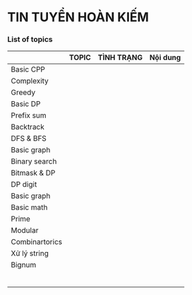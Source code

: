 # TIN TUYỂN HOÀN KIẾM


### List of topics


|               | TOPIC | TÌNH TRẠNG | Nội dung |
|:------------- |:----- | ---------- |:-------- |
| Basic CPP     |       |            |          |
| Complexity    |       |            |          |
| Greedy        |       |            |          |
| Basic DP      |       |            |          |
| Prefix sum    |       |            |          |
| Backtrack     |       |            |          |
| DFS & BFS     |       |            |          |
| Basic graph   |       |            |          |
| Binary search |       |            |          |
| Bitmask & DP  |       |            |          |
| DP digit      |       |            |          |
| Basic graph   |       |            |          |
| Basic math    |       |            |          |
| Prime         |       |            |          |
| Modular       |       |            |          |
| Combinartorics|       |            |          |
| Xử lý string  |       |            |          |
| Bignum        |       |            |          |
|               |       |            |          |
|               |       |            |          |
|               |       |            |          |
|               |       |            |          |
|               |       |            |          |
|               |       |            |          |
